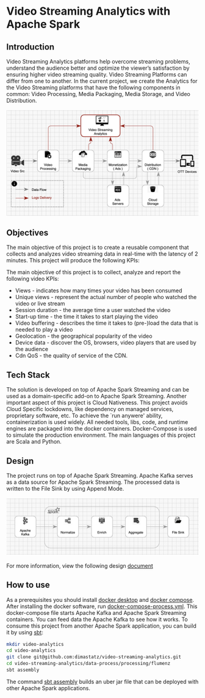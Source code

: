 # Video Streaming Analytics with Apache Spark

## Introduction
Video Streaming Analytics platforms help overcome streaming problems, understand the audience better and optimize the viewer’s satisfaction by ensuring higher video streaming quality. 
Video Streaming Platforms can differ from one to another. In the current project, we create the Analytics for the Video Streaming platforms that have the following components in common: Video Processing, Media Packaging, Media Storage, and Video Distribution.  
<br/>
![alt text](https://github.com/dimastatz/video-streaming-analytics/blob/main/docs/chart-video-streaming.png)
<br/>  

## Objectives
The main objective of this project is to create a reusable component that collects and analyzes video streaming data in real-time with the latency of 2 minutes. This project will produce the following KPIs:

The main objective of this project is to collect, analyze and report the following video KPIs:
  - Views - indicates how many times your video has been consumed
  - Unique views - represent the actual number of people who watched the video or live stream
  - Session duration - the average time a user watched the video
  - Start-up time - the time it takes to start playing the video
  - Video buffering - describes the time it takes to (pre-)load the data that is needed to play a video
  - Geolocation - the geographical popularity of the video
  - Device data - discover the OS, browsers, video players that are used by the audience 
  - Cdn QoS - the quality of service of the CDN.


## Tech Stack
The solution is developed on top of Apache Spark Streaming and can be used as a domain-specific add-on to Apache Spark Streaming.
Another important aspect of this project is Cloud Nativeness. This project avoids Cloud Specific lockdowns, like dependency on managed services, proprietary software, etc. To achieve the `run anywere' ability, containerization is used widely. All needed tools, libs, code, and runtime engines are packaged into the docker containers. Docker-Compose is used to simulate the production environment.
The main languages of this project are Scala and Python.

## Design
The project runs on top of Apache Spark Streaming. Apache Kafka serves as a data source for Apache Spark Streaming. The processed data is written to the File Sink by using Append Mode.  
<br/>
![alt text](https://github.com/dimastatz/video-streaming-analytics/blob/0ec45b4eb3200fd7edbb32c5d09a538f863dce3b/docs/chart-spark-app.png)
<br/>  
For more information, view the following design [document](https://github.com/dimastatz/video-streaming-analytics/blob/main/docs/design/video-analytics-design.md)


## How to use
As a prerequisites you should install [docker desktop](https://docs.docker.com/desktop/) and [docker compose](https://docs.docker.com/compose/). After installing the docker software, run 
[docker-compose-process.yml](https://github.com/dimastatz/video-streaming-analytics/docker-compose-process.yml). This docker-compose file starts Apache Kafka and Apache Spark Streaming containers. You can feed data the Apache Kafka to see how it works.
To consume this project from another Apache Spark application, you can build it by using [sbt](https://www.scala-sbt.org/):
```bash
mkdir video-analytics
cd video-analytics
git clone git@github.com:dimastatz/video-streaming-analytics.git
cd video-streaming-analytics/data-process/processing/flumenz
sbt assembly
```
The command [sbt assembly](https://github.com/sbt/sbt-assembly) builds an uber jar file that can be deployed with other Apache Spark applications.







